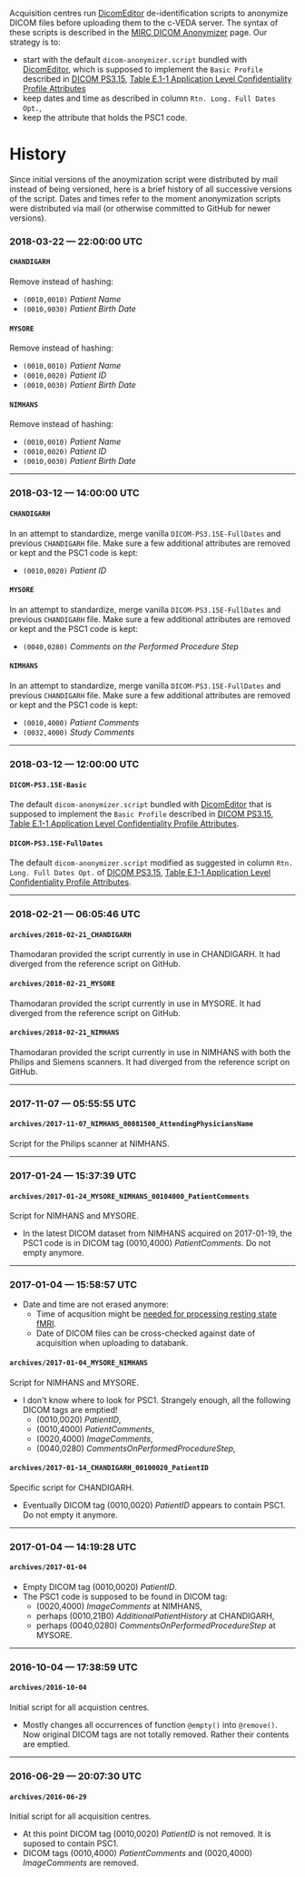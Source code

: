 Acquisition centres run [DicomEditor][1] de-identification scripts to anonymize DICOM files
before uploading them to the c-VEDA server.
The syntax of these scripts is described in the [MIRC DICOM Anonymizer][2] page.
Our strategy is to:
* start with the default `dicom-anonymizer.script` bundled with [DicomEditor][1],
  which is supposed to implement the `Basic Profile` described in [DICOM PS3.15][4],
  [Table E.1-1 Application Level Confidentiality Profile Attributes][5]
* keep dates and time as described in column `Rtn. Long. Full Dates Opt.`,
* keep the attribute that holds the PSC1 code.

History
=======

Since initial versions of the anoymization script were distributed by mail instead of being versioned,
here is a brief history of all successive versions of the script. Dates and times refer to the moment
anonymization scripts were distributed via mail (or otherwise committed to GitHub for newer versions).

### 2018-03-22 — 22:00:00 UTC

#### `CHANDIGARH`

Remove instead of hashing:
* `(0010,0010)` *Patient Name*
* `(0010,0030)` *Patient Birth Date*

#### `MYSORE`

Remove instead of hashing:
* `(0010,0010)` *Patient Name*
* `(0010,0020)` *Patient ID*
* `(0010,0030)` *Patient Birth Date*

#### `NIMHANS`

Remove instead of hashing:
* `(0010,0010)` *Patient Name*
* `(0010,0020)` *Patient ID*
* `(0010,0030)` *Patient Birth Date*

__________

### 2018-03-12 — 14:00:00 UTC

#### `CHANDIGARH`

In an attempt to standardize, merge vanilla `DICOM-PS3.15E-FullDates` and
previous `CHANDIGARH` file. Make sure a few additional attributes are
removed or kept and the PSC1 code is kept:
* `(0010,0020)` *Patient ID*

#### `MYSORE`

In an attempt to standardize, merge vanilla `DICOM-PS3.15E-FullDates` and
previous `CHANDIGARH` file. Make sure a few additional attributes are
removed or kept and the PSC1 code is kept:
* `(0040,0280)` *Comments on the Performed Procedure Step*

#### `NIMHANS`

In an attempt to standardize, merge vanilla `DICOM-PS3.15E-FullDates` and
previous `CHANDIGARH` file. Make sure a few additional attributes are
removed or kept and the PSC1 code is kept:
* `(0010,4000)` *Patient Comments*
* `(0032,4000)` *Study Comments*

__________

### 2018-03-12 — 12:00:00 UTC

#### `DICOM-PS3.15E-Basic`

The default `dicom-anonymizer.script` bundled with [DicomEditor][1] that is
supposed to implement the `Basic Profile` described in [DICOM PS3.15][4],
[Table E.1-1 Application Level Confidentiality Profile Attributes][5].

#### `DICOM-PS3.15E-FullDates`

The default `dicom-anonymizer.script` modified as suggested in column
`Rtn. Long. Full Dates Opt.` of [DICOM PS3.15][4],
[Table E.1-1 Application Level Confidentiality Profile Attributes][5].

__________

### 2018-02-21 — 06:05:46 UTC

#### `archives/2018-02-21_CHANDIGARH`

Thamodaran provided the script currently in use in CHANDIGARH. It had
diverged from the reference script on GitHub.

#### `archives/2018-02-21_MYSORE`

Thamodaran provided the script currently in use in MYSORE. It had
diverged from the reference script on GitHub.

#### `archives/2018-02-21_NIMHANS`

Thamodaran provided the script currently in use in NIMHANS with both the
Philips and Siemens scanners. It had diverged from the reference script
on GitHub.

__________

### 2017-11-07 — 05:55:55 UTC

#### `archives/2017-11-07_NIMHANS_00081500_AttendingPhysiciansName`

Script for the Philips scanner at NIMHANS.

__________

### 2017-01-24 — 15:37:39 UTC

#### `archives/2017-01-24_MYSORE_NIMHANS_00104000_PatientComments`

Script for NIMHANS and MYSORE.
* In the latest DICOM dataset from NIMHANS acquired on 2017-01-19, the PSC1
  code is in DICOM tag (0010,4000) _PatientComments_. Do not empty anymore.

__________

### 2017-01-04 — 15:58:57 UTC

* Date and time are not erased anymore:
  * Time of acqusition might be [needed for processing resting state fMRI][3].
  * Date of DICOM files can be cross-checked against date of acquisition when uploading to databank.

#### `archives/2017-01-04_MYSORE_NIMHANS`

Script for NIMHANS and MYSORE.
* I don't know where to look for PSC1. Strangely enough, all the following DICOM tags are emptied!
  * (0010,0020) _PatientID_,
  * (0010,4000) _PatientComments_,
  * (0020,4000) _ImageComments_,
  * (0040,0280) _CommentsOnPerformedProcedureStep_,

#### `archives/2017-01-14_CHANDIGARH_00100020_PatientID`

Specific script for CHANDIGARH.
* Eventually DICOM tag (0010,0020) _PatientID_ appears to contain PSC1. Do not empty it anymore.

__________

### 2017-01-04 — 14:19:28 UTC

#### `archives/2017-01-04`

* Empty DICOM tag (0010,0020) _PatientID_.
* The PSC1 code is supposed to be found in DICOM tag:
  * (0020,4000) _ImageComments_ at NIMHANS,
  * perhaps (0010,21B0) _AdditionalPatientHistory_ at CHANDIGARH,
  * perhaps (0040,0280) _CommentsOnPerformedProcedureStep_ at MYSORE.

__________

### 2016-10-04 — 17:38:59 UTC

#### `archives/2016-10-04`

Initial script for all acquistion centres.
* Mostly changes all occurrences of function `@empty()` into `@remove()`.
  Now original DICOM tags are not totally removed. Rather their contents are emptied.

__________

### 2016-06-29 — 20:07:30 UTC

#### `archives/2016-06-29`

Initial script for all acquisition centres.
* At this point DICOM tag (0010,0020) _PatientID_ is not removed. It is suposed to contain PSC1.
* DICOM tags (0010,4000) _PatientComments_ and (0020,4000) _ImageComments_ are removed.

[1]: http://mircwiki.rsna.org/index.php?title=DicomEditor
[2]: http://mircwiki.rsna.org/index.php?title=The_MIRC_DICOM_Anonymizer
[3]: http://jpn.ca/vol38-issue2/38-2-84/
[4]: http://dicom.nema.org/medical/dicom/current/output/html/part15.html
[5]: http://dicom.nema.org/medical/dicom/current/output/html/part15.html#table_E.1-1
